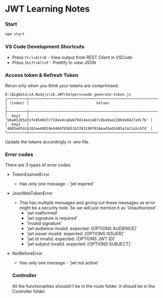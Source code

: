 # JWT Learning Notes

### Start
```sh
npm start
```

### VS Code Development Shortcuts 

* Press `Ctrl+Alt+R` - View output from REST Client in VSCode 
* Press `Shift+Alt+F` - Prettify to view JSON

### Access token & Refresh Token

Rerun only when you think your tokens are comprimised. 
```
D:\BigData\14.Nodejs\16.JWT\helpers>node generate-token.js
┌─────────┬────────────────────────────────────────────────────────────────────┐
│ (index) │                               Values                               │
├─────────┼────────────────────────────────────────────────────────────────────┤
│  key1   │ 'b6a83205e31fe6546d7cf2dae4ca8a679414ee1487c6ba9ae2286de0427a9c7b' │
│  key2   │ '4885e8fdcb183ae40819e940dfb5651b3781190f018ead5e01d85afa11a5c6fd' │
└─────────┴────────────────────────────────────────────────────────────────────┘
```
Update the tokens accordingly in .env file. 

### Error codes

There are 3 types of error codes 
* TokenExpiredError
  - Has only one message - 'jwt expired'
* JsonWebTokenError
  - This has multiple messages and giving out these messages as error might be a security hole. So we will just mention it as 'Unauthorized'
    + 'jwt malformed'
    + 'jwt signature is required'
    + 'invalid signature'
    + 'jwt audience invalid. expected: [OPTIONS AUDIENCE]'
    + 'jwt issuer invalid. expected: [OPTIONS ISSUER]'
    + 'jwt id invalid. expected: [OPTIONS JWT ID]'
    + 'jwt subject invalid. expected: [OPTIONS SUBJECT]'
* NotBeforeError
  - Has only one message - 'jwt not active'

  ### Controller
  All the functionalities shouldn't be in the route folder. It should be in the Controller folder. 